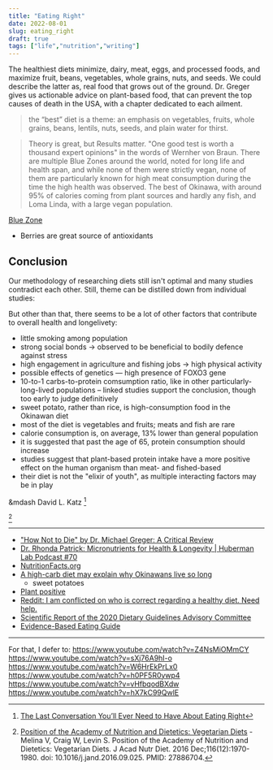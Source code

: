 ```yaml
---
title: "Eating Right"
date: 2022-08-01
slug: eating_right
draft: true
tags: ["life","nutrition","writing"]
---
```


The healthiest diets minimize, dairy, meat, eggs, and processed foods, and maximize fruit, beans, vegetables, whole grains, nuts, and seeds. We could describe the latter as, real food that grows out of the ground. Dr. Greger gives us actionable advice on plant-based food, that can prevent the top causes of death in the USA, with a chapter dedicated to each ailment.

> the “best” diet is a theme: an emphasis on vegetables, fruits, whole grains, beans, lentils, nuts, seeds, and plain water for thirst.

> Theory is great, but Results matter. "One good test is worth a thousand expert opinions" in the words of Wernher von Braun. There are multiple Blue Zones around the world, noted for long life and health span, and while none of them were strictly vegan, none of them are particularly known for high meat consumption during the time the high health was observed. The best of Okinawa, with around 95% of calories coming from plant sources and hardly any fish, and Loma Linda, with a large vegan population.

[Blue Zone](https://en.wikipedia.org/wiki/Blue_zone)

- Berries are great source of antioxidants

## Conclusion

Our methodology of researching diets still isn't optimal and many studies contradict each other. Still, theme can be distilled
down from individual studies: 

But other than that, there seems to be a lot of other factors that contribute to overall health and longelivety:

* little smoking among population
* strong social bonds → observed to be beneficial to bodily defence against stress
* high engagement in agriculture and fishing jobs → high physical activity
* possible effects of genetics — high presence of FOXO3 gene
* 10-to-1 carbs-to-protein comsumption ratio, like in other particularly-long-lived populations – linked studies support the conclusion, though too early to judge definitively
* sweet potato, rather than rice, is high-consumption food in the Okinawan diet
* most of the diet is vegetables and fruits; meats and fish are rare
* calorie consumption is, on average, 13% lower than general population
* it is suggested that past the age of 65, protein consumption should increase
* studies suggest that plant-based protein intake have a more positive effect on the human organism than meat- and fished-based
* their diet is not the "elixir of youth", as multiple interacting factors may be in play


&mdash David L. Katz [^eating_right]

[^melina]

---

- ["How Not to Die" by Dr. Michael Greger: A Critical Review](https://www.healthline.com/nutrition/how-not-to-die-review)
- [Dr. Rhonda Patrick: Micronutrients for Health & Longevity | Huberman Lab Podcast #70](https://www.youtube.com/watch?v=XcvhERcZpWw&t=582s)
- [NutritionFacts.org](https://nutritionfacts.org)
- [A high-carb diet may explain why Okinawans live so long](https://www.bbc.com/future/article/20190116-a-high-carb-diet-may-explain-why-okinawans-live-so-long)
  - sweet potatoes
- [Plant positive](http://plantpositive.com)
- [Reddit: I am conflicted on who is correct regarding a healthy diet. Need help.](https://www.reddit.com/r/PlantBasedDiet/comments/ahyhaf/comment/eejtqcx/?utm_source=share&utm_medium=web2x&context=3)
- [Scientific Report of the 2020 Dietary Guidelines Advisory Committee](https://www.dietaryguidelines.gov/2020-advisory-committee-report)
- [Evidence-Based Eating Guide](https://nutritionfacts.org/healthkit/)

[^eating_right]: [The Last Conversation You’ll Ever Need to Have About Eating Right](https://www.grubstreet.com/2018/03/ultimate-conversation-on-healthy-eating-and-nutrition.html)
[^melina]: [Position of the Academy of Nutrition and Dietetics: Vegetarian Diets](https://pubmed.ncbi.nlm.nih.gov/27886704/) -
  Melina V, Craig W, Levin S. Position of the Academy of Nutrition and Dietetics: Vegetarian Diets. J Acad Nutr Diet. 2016 Dec;116(12):1970-1980. doi: 10.1016/j.jand.2016.09.025. PMID: 27886704.

---

For that, I defer to:
https://www.youtube.com/watch?v=Z4NsMiOMmCY
https://www.youtube.com/watch?v=sXj76A9hI-o
https://www.youtube.com/watch?v=W6HrEkPrLx0
https://www.youtube.com/watch?v=h0PF5R0ywp4
https://www.youtube.com/watch?v=vHfbqodBXdw
https://www.youtube.com/watch?v=hX7kC99QwlE
